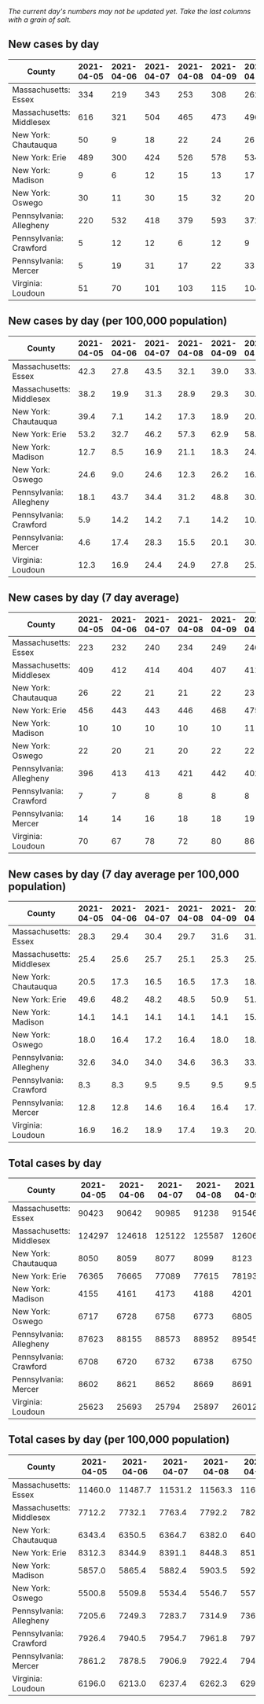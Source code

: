 _The current day's numbers may not be updated yet. Take the last columns with a grain of salt._
## New cases by day

| County | 2021-04-05 | 2021-04-06 | 2021-04-07 | 2021-04-08 | 2021-04-09 | 2021-04-10 | 2021-04-11 |
| --- | --- | --- | --- | --- | --- | --- | --- |
| Massachusetts: Essex | 334 | 219 | 343 | 253 | 308 | 262 | 217 |
| Massachusetts: Middlesex | 616 | 321 | 504 | 465 | 473 | 496 | 451 |
| New York: Chautauqua | 50 | 9 | 18 | 22 | 24 | 26 | 29 |
| New York: Erie | 489 | 300 | 424 | 526 | 578 | 534 | 490 |
| New York: Madison | 9 | 6 | 12 | 15 | 13 | 17 | 6 |
| New York: Oswego | 30 | 11 | 30 | 15 | 32 | 20 | 18 |
| Pennsylvania: Allegheny | 220 | 532 | 418 | 379 | 593 | 372 | 469 |
| Pennsylvania: Crawford | 5 | 12 | 12 | 6 | 12 | 9 | 14 |
| Pennsylvania: Mercer | 5 | 19 | 31 | 17 | 22 | 33 | 23 |
| Virginia: Loudoun | 51 | 70 | 101 | 103 | 115 | 104 | 53 |

## New cases by day (per 100,000 population)

| County | 2021-04-05 | 2021-04-06 | 2021-04-07 | 2021-04-08 | 2021-04-09 | 2021-04-10 | 2021-04-11 |
| --- | --- | --- | --- | --- | --- | --- | --- |
| Massachusetts: Essex | 42.3 | 27.8 | 43.5 | 32.1 | 39.0 | 33.2 | 27.5 |
| Massachusetts: Middlesex | 38.2 | 19.9 | 31.3 | 28.9 | 29.3 | 30.8 | 28.0 |
| New York: Chautauqua | 39.4 | 7.1 | 14.2 | 17.3 | 18.9 | 20.5 | 22.9 |
| New York: Erie | 53.2 | 32.7 | 46.2 | 57.3 | 62.9 | 58.1 | 53.3 |
| New York: Madison | 12.7 | 8.5 | 16.9 | 21.1 | 18.3 | 24.0 | 8.5 |
| New York: Oswego | 24.6 | 9.0 | 24.6 | 12.3 | 26.2 | 16.4 | 14.7 |
| Pennsylvania: Allegheny | 18.1 | 43.7 | 34.4 | 31.2 | 48.8 | 30.6 | 38.6 |
| Pennsylvania: Crawford | 5.9 | 14.2 | 14.2 | 7.1 | 14.2 | 10.6 | 16.5 |
| Pennsylvania: Mercer | 4.6 | 17.4 | 28.3 | 15.5 | 20.1 | 30.2 | 21.0 |
| Virginia: Loudoun | 12.3 | 16.9 | 24.4 | 24.9 | 27.8 | 25.1 | 12.8 |

## New cases by day (7 day average)

| County | 2021-04-05 | 2021-04-06 | 2021-04-07 | 2021-04-08 | 2021-04-09 | 2021-04-10 | 2021-04-11 |
| --- | --- | --- | --- | --- | --- | --- | --- |
| Massachusetts: Essex | 223 | 232 | 240 | 234 | 249 | 246 | 277 |
| Massachusetts: Middlesex | 409 | 412 | 414 | 404 | 407 | 411 | 475 |
| New York: Chautauqua | 26 | 22 | 21 | 21 | 22 | 23 | 25 |
| New York: Erie | 456 | 443 | 443 | 446 | 468 | 475 | 477 |
| New York: Madison | 10 | 10 | 10 | 10 | 10 | 11 | 11 |
| New York: Oswego | 22 | 20 | 21 | 20 | 22 | 22 | 22 |
| Pennsylvania: Allegheny | 396 | 413 | 413 | 421 | 442 | 402 | 426 |
| Pennsylvania: Crawford | 7 | 7 | 8 | 8 | 8 | 8 | 10 |
| Pennsylvania: Mercer | 14 | 14 | 16 | 18 | 18 | 19 | 21 |
| Virginia: Loudoun | 70 | 67 | 78 | 72 | 80 | 86 | 85 |

## New cases by day (7 day average per 100,000 population)

| County | 2021-04-05 | 2021-04-06 | 2021-04-07 | 2021-04-08 | 2021-04-09 | 2021-04-10 | 2021-04-11 |
| --- | --- | --- | --- | --- | --- | --- | --- |
| Massachusetts: Essex | 28.3 | 29.4 | 30.4 | 29.7 | 31.6 | 31.2 | 35.1 |
| Massachusetts: Middlesex | 25.4 | 25.6 | 25.7 | 25.1 | 25.3 | 25.5 | 29.5 |
| New York: Chautauqua | 20.5 | 17.3 | 16.5 | 16.5 | 17.3 | 18.1 | 19.7 |
| New York: Erie | 49.6 | 48.2 | 48.2 | 48.5 | 50.9 | 51.7 | 51.9 |
| New York: Madison | 14.1 | 14.1 | 14.1 | 14.1 | 14.1 | 15.5 | 15.5 |
| New York: Oswego | 18.0 | 16.4 | 17.2 | 16.4 | 18.0 | 18.0 | 18.0 |
| Pennsylvania: Allegheny | 32.6 | 34.0 | 34.0 | 34.6 | 36.3 | 33.1 | 35.0 |
| Pennsylvania: Crawford | 8.3 | 8.3 | 9.5 | 9.5 | 9.5 | 9.5 | 11.8 |
| Pennsylvania: Mercer | 12.8 | 12.8 | 14.6 | 16.4 | 16.4 | 17.4 | 19.2 |
| Virginia: Loudoun | 16.9 | 16.2 | 18.9 | 17.4 | 19.3 | 20.8 | 20.6 |

## Total cases by day

| County | 2021-04-05 | 2021-04-06 | 2021-04-07 | 2021-04-08 | 2021-04-09 | 2021-04-10 | 2021-04-11 |
| --- | --- | --- | --- | --- | --- | --- | --- |
| Massachusetts: Essex | 90423 | 90642 | 90985 | 91238 | 91546 | 91808 | 92025 |
| Massachusetts: Middlesex | 124297 | 124618 | 125122 | 125587 | 126060 | 126556 | 127007 |
| New York: Chautauqua | 8050 | 8059 | 8077 | 8099 | 8123 | 8149 | 8178 |
| New York: Erie | 76365 | 76665 | 77089 | 77615 | 78193 | 78727 | 79217 |
| New York: Madison | 4155 | 4161 | 4173 | 4188 | 4201 | 4218 | 4224 |
| New York: Oswego | 6717 | 6728 | 6758 | 6773 | 6805 | 6825 | 6843 |
| Pennsylvania: Allegheny | 87623 | 88155 | 88573 | 88952 | 89545 | 89917 | 90386 |
| Pennsylvania: Crawford | 6708 | 6720 | 6732 | 6738 | 6750 | 6759 | 6773 |
| Pennsylvania: Mercer | 8602 | 8621 | 8652 | 8669 | 8691 | 8724 | 8747 |
| Virginia: Loudoun | 25623 | 25693 | 25794 | 25897 | 26012 | 26116 | 26169 |

## Total cases by day (per 100,000 population)

| County | 2021-04-05 | 2021-04-06 | 2021-04-07 | 2021-04-08 | 2021-04-09 | 2021-04-10 | 2021-04-11 |
| --- | --- | --- | --- | --- | --- | --- | --- |
| Massachusetts: Essex | 11460.0 | 11487.7 | 11531.2 | 11563.3 | 11602.3 | 11635.5 | 11663.0 |
| Massachusetts: Middlesex | 7712.2 | 7732.1 | 7763.4 | 7792.2 | 7821.6 | 7852.3 | 7880.3 |
| New York: Chautauqua | 6343.4 | 6350.5 | 6364.7 | 6382.0 | 6401.0 | 6421.4 | 6444.3 |
| New York: Erie | 8312.3 | 8344.9 | 8391.1 | 8448.3 | 8511.2 | 8569.4 | 8622.7 |
| New York: Madison | 5857.0 | 5865.4 | 5882.4 | 5903.5 | 5921.8 | 5945.8 | 5954.2 |
| New York: Oswego | 5500.8 | 5509.8 | 5534.4 | 5546.7 | 5572.9 | 5589.3 | 5604.0 |
| Pennsylvania: Allegheny | 7205.6 | 7249.3 | 7283.7 | 7314.9 | 7363.6 | 7394.2 | 7432.8 |
| Pennsylvania: Crawford | 7926.4 | 7940.5 | 7954.7 | 7961.8 | 7976.0 | 7986.6 | 8003.2 |
| Pennsylvania: Mercer | 7861.2 | 7878.5 | 7906.9 | 7922.4 | 7942.5 | 7972.7 | 7993.7 |
| Virginia: Loudoun | 6196.0 | 6213.0 | 6237.4 | 6262.3 | 6290.1 | 6315.2 | 6328.1 |
